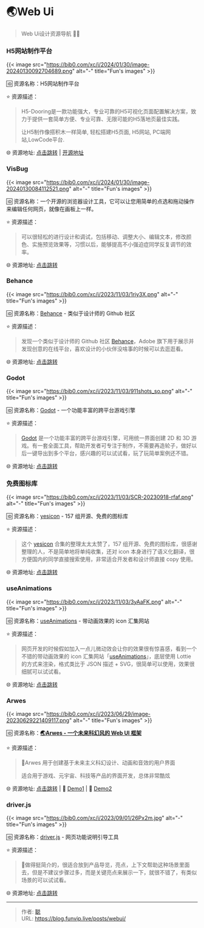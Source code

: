 # 🌏Web Ui


> Web Ui设计资源导航 🌟🌟

<!--more-->

### H5网站制作平台

{{< image src="https://bib0.com/xc/i/2024/01/30/image-20240130092704689.png" alt="-"  title="Fun's images" >}}    

🆔  资源名称：H5网站制作平台

⭐️  资源描述：

> H5-Dooring是一款功能强大，专业可靠的H5可视化页面配置解决方案，致力于提供一套简单方便、专业可靠、无限可能的H5落地页最佳实践。
>
> 让H5制作像搭积木一样简单, 轻松搭建H5页面, H5网站, PC端网站,LowCode平台.

🌐 资源地址: [点击跳转](https://dooring.vip/#/) | [开源地址](https://github.com/MrXujiang/h5-Dooring/blob/master/zh.md)

### VisBug

{{< image src="https://bib0.com/xc/i/2024/01/30/image-20240130084112521.png" alt="-"  title="Fun's images" >}}    

🆔  资源名称：一个开源的浏览器设计工具，它可以让您用简单的点选和拖动操作来编辑任何网页，就像在画板上一样。

⭐️  资源描述：

> 可以很轻松的进行设计和调试，包括移动、调整大小、编辑文本，修改颜色、实施预览效果等，习惯以后，能够提高不小强迫症同学反复调节的效率。 

🌐 资源地址: [点击跳转](https://chromewebstore.google.com/detail/visbug/cdockenadnadldjbbgcallicgledbeoc) 

### Behance

{{< image src="https://bib0.com/xc/i/2023/11/03/1riy3X.png" alt="-"  title="Fun's images" >}}    

🆔  资源名称：[Behance](http://behance.net/) - 类似于设计师的 Github 社区

⭐️  资源描述：

> 发现一个类似于设计师的 Github 社区 [Behance](http://behance.net/)，Adobe 旗下用于展示并发现创意的在线平台，喜欢设计的小伙伴没啥事的时候可以去逛逛看。

🌐 资源地址: [点击跳转](http://behance.net/) 

### Godot

{{< image src="https://bib0.com/xc/i/2023/11/03/911shots_so.png" alt="-"  title="Fun's images" >}}    

🆔  资源名称：[Godot](https://godotengine.org/) - 一个功能丰富的跨平台游戏引擎

⭐️  资源描述：

> [Godot](https://godotengine.org/) 是一个功能丰富的跨平台游戏引擎，可用统一界面创建 2D 和 3D 游戏。有一套全面工具，帮助开发者可专注于制作，不需要再造轮子，做好以后一键导出到多个平台，感兴趣的可以试试看，玩了玩简单案例还不错。

🌐 资源地址: [点击跳转](https://godotengine.org/) 

### 免费图标库

{{< image src="https://bib0.com/xc/i/2023/11/03/SCR-20230918-rfaf.png" alt="-"  title="Fun's images" >}}    

🆔  资源名称：[yesicon](https://yesicon.app/) - 157 组开源、免费的图标库

⭐️  资源描述：

> 这个 [yesicon](https://yesicon.app/) 合集的整理太太太赞了，157 组开源、免费的图标库，很感谢整理的人，不是简单地将单纯收集，还对 icon 本身进行了语义化翻译，很方便国内的同学直接搜索使用，非常适合开发者和设计师直接 copy 使用。

🌐 资源地址: [点击跳转](https://yesicon.app/) 

### useAnimations

{{< image src="https://bib0.com/xc/i/2023/11/03/3yAaFK.png" alt="-"  title="Fun's images" >}}    

🆔  资源名称：[useAnimations](https://useanimations.com/index.html) - 带动画效果的 icon 汇集网站

⭐️  资源描述：

> 网页开发的时候假如加入一点儿微动效会让你的效果很有惊喜感，看到一个不错的带动画效果的 icon 汇集网站「[useAnimations](https://useanimations.com/index.html)」，底层使用 Lottie 的方式来渲染，格式类比于 JSON 描述 + SVG，很简单可以使用，效果很细腻可以试试看。

🌐 资源地址: [点击跳转](https://useanimations.com/index.html) 

### Arwes

{{< image src="https://bib0.com/xc/i/2023/06/29/image-20230629221409117.png" alt="-"  title="Fun's images" >}}    

🆔  资源名称：[**🌏Arwes - 一个未来科幻风的 Web UI 框架**](https://github.com/arwes/arwes)

⭐️  资源描述：

> 📄Arwes 用于创建基于未来主义科幻设计、动画和音效的用户界面
>
> 适合用于游戏、元宇宙、科技等产品的界面开发，总体非常酷炫

🌐 资源地址: [点击跳转](https://github.com/arwes/arwes) | 🔗 [Demo1](https://soulextract.com/) | 🔗 [Demo2](https://universe-dawn.com/)

### driver.js

{{< image src="https://bib0.com/xc/i/2023/09/01/26Px2m.jpg" alt="-"  title="Fun's images" >}}    

🆔  资源名称：[driver.js](https://driverjs.com/) - 网页功能说明引导工具

⭐️  资源描述：

> 📄做得挺简介的，很适合放到产品导览，亮点，上下文帮助这种场景里面去，但是不建议步骤过多，而是关键亮点来展示一下，就很不错了，有类似场景的可以试试看。
>

🌐 资源地址: [点击跳转](https://driverjs.com/) 


---

> 作者: [聪](/about)  
> URL: https://blog.funvip.live/posts/webui/  

